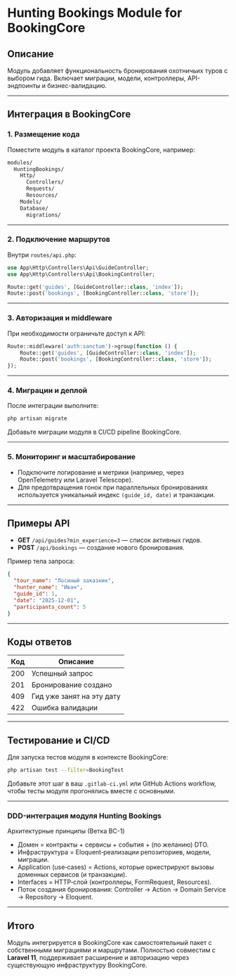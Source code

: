 # Hunting Bookings Module for BookingCore

## Описание
Модуль добавляет функциональность бронирования охотничьих туров с выбором гида. Включает миграции, модели, контроллеры, API-эндпоинты и бизнес-валидацию.

---

## Интеграция в BookingCore

### 1. Размещение кода
Поместите модуль в каталог проекта BookingCore, например:
```bash
modules/
  HuntingBookings/
    Http/
      Controllers/
      Requests/
      Resources/
    Models/
    Database/
      migrations/
```

---

### 2. Подключение маршрутов
Внутри `routes/api.php`:
```php
use App\Http\Controllers\Api\GuideController;
use App\Http\Controllers\Api\BookingController;

Route::get('guides', [GuideController::class, 'index']);
Route::post('bookings', [BookingController::class, 'store']);
```

---

### 3. Авторизация и middleware
При необходимости ограничьте доступ к API:
```php
Route::middleware('auth:sanctum')->group(function () {
    Route::get('guides', [GuideController::class, 'index']);
    Route::post('bookings', [BookingController::class, 'store']);
});
```

---

### 4. Миграции и деплой
После интеграции выполните:
```bash
php artisan migrate
```
Добавьте миграции модуля в CI/CD pipeline BookingCore.

---

### 5. Мониторинг и масштабирование
- Подключите логирование и метрики (например, через OpenTelemetry или Laravel Telescope).
- Для предотвращения гонок при параллельных бронированиях используется уникальный индекс `(guide_id, date)` и транзакции.

---

## Примеры API
- **GET** `/api/guides?min_experience=3` — список активных гидов.
- **POST** `/api/bookings` — создание нового бронирования.

Пример тела запроса:
```json
{
  "tour_name": "Лосиный заказник",
  "hunter_name": "Иван",
  "guide_id": 1,
  "date": "2025-12-01",
  "participants_count": 5
}
```

---

## Коды ответов
| Код | Описание |
|------|-----------|
| 200 | Успешный запрос |
| 201 | Бронирование создано |
| 409 | Гид уже занят на эту дату |
| 422 | Ошибка валидации |

---

## Тестирование и CI/CD
Для запуска тестов модуля в контексте BookingCore:
```bash
php artisan test --filter=BookingTest
```
Добавьте этот шаг в ваш `.gitlab-ci.yml` или GitHub Actions workflow, чтобы тесты модуля прогонялись вместе с основными.

---

### DDD-интеграция модуля Hunting Bookings
Архитектурные принципы (Ветка BC-1)
- Домен = контракты + сервисы + события + (по желанию) DTO.
- Инфраструктура = Eloquent‑реализации репозиториев, модели, миграции.
- Application (use‑cases) = Actions, которые оркестрируют вызовы доменных сервисов (и транзакции).
- Interfaces = HTTP‑слой (контроллеры, FormRequest, Resources).
- Поток создания бронирования: Controller → Action → Domain Service → Repository → Eloquent.

---

## Итого
Модуль интегрируется в BookingCore как самостоятельный пакет с собственными миграциями и маршрутами. Полностью совместим с **Laravel 11**, поддерживает расширение и авторизацию через существующую инфраструктуру BookingCore.
